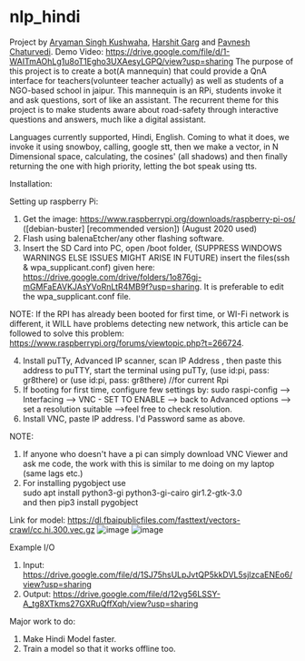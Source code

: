 # nlp_hindi
Project by [Aryaman Singh Kushwaha](https://github.com/aryamanprince), [Harshit Garg](https://www.linkedin.com/in/harshitgrg/) and [Pavnesh Chaturvedi](https://github.com/pc-beast).
Demo Video: https://drive.google.com/file/d/1-WAITmAOhLg1u8oT1Egho3UXAesyLGPQ/view?usp=sharing
The purpose of this project is to create a bot(A mannequin) that could provide a QnA interface for teachers(volunteer teacher actually) as well as students of a NGO-based school in jaipur. This mannequin is an RPi, students invoke it and ask questions, sort of like an assistant.
The recurrent theme for this project is to make students aware about road-safety through interactive questions and answers, much like a digital assistant.

Languages currently supported, Hindi, English. 
Coming to what it does, we invoke it using snowboy, calling, google stt, then we make a vector, in N Dimensional space, calculating, the cosines' (all shadows) and then finally returning the one with high priority, letting the bot speak using tts.

Installation:

Setting up raspberry Pi:
1. Get the image:
https://www.raspberrypi.org/downloads/raspberry-pi-os/ ([debian-buster] [recommended version])
  (August 2020 used)
2. Flash using balenaEtcher/any other flashing software.
3. Insert the SD Card into PC, open /boot folder, (SUPPRESS WINDOWS WARNINGS ELSE ISSUES MIGHT ARISE IN FUTURE) insert the files(ssh & wpa_supplicant.conf)  given here: https://drive.google.com/drive/folders/1o876gj-mGMFaEAVKJAsYVoRnLtR4MB9f?usp=sharing. It is preferable to edit the wpa_supplicant.conf file.

NOTE:
  If the RPI has already been booted for first time, or WI-Fi network is different, it WILL have problems detecting new network, this article can be followed to solve this problem:
  https://www.raspberrypi.org/forums/viewtopic.php?t=266724.

4. Install puTTy, Advanced IP scanner, scan IP Address , then paste this address to puTTY, start the terminal using puTTy, (use id:pi, pass: gr8there) or (use id:pi, pass: gr8there) //for current Rpi 
5. If booting for first time, configure few settings by:
sudo raspi-config  --> Interfacing --> VNC - SET TO ENABLE --> back to Advanced options --> set a resolution suitable -->feel free to check resolution. 
6. Install VNC, paste IP address. I'd Password same as above.

NOTE:
1. If anyone who doesn't have a pi can simply download VNC Viewer and ask me code, the work with this is similar to me doing on my laptop (same lags etc.)
2. For installing pygobject use \
 sudo apt install python3-gi python3-gi-cairo gir1.2-gtk-3.0 \
 and then pip3 install pygobject


Link for model: https://dl.fbaipublicfiles.com/fasttext/vectors-crawl/cc.hi.300.vec.gz
![image](https://user-images.githubusercontent.com/56971013/134643812-64d1b618-d3b8-4774-bead-74c359ae899f.png)
![image](https://user-images.githubusercontent.com/56971013/134643894-19b584ed-8339-4a00-89fc-538de00a1fa2.png)

Example I/O
1. Input: https://drive.google.com/file/d/1SJ75hsULpJvtQP5kkDVL5sjlzcaENEo6/view?usp=sharing
2. Output: https://drive.google.com/file/d/12vg56LSSY-A_tg8XTkms27GXRuQffXqh/view?usp=sharing

Major work to do:

1. Make Hindi Model faster.
2. Train a model so that it works offline too.

